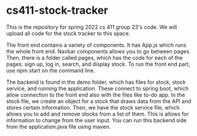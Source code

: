 # cs411-stock-tracker
This is the repository for spring 2022 cs 411 group 23's code. We will upload all code for the stock tracker to this space. 

The front end contains a variety of components. It has App.js which runs the whole front end. Navbar components allows you to go between pages. Then, there is a folder called pages, which has the code for each of the pages: sign up, log in, search, and display stock. To run the front end part, use npm start on the command line. 

The backend is found in the demo folder, which has files for stock, stock service, and running the application. These connect to spring boot, which allow connection to the front end also with the files like to-do app. In the stock file, we create an object for a stock that draws data from the API and stores certain information. Then, we have the stock service file, which allows you to add and remove stocks from a list of them. This is allows for information to change from the user input. You can run this backend side from the application.java file using maven. 